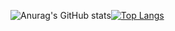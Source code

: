 ![Anurag's GitHub stats](https://github-readme-stats.vercel.app/api?username=GmacSpm&show_icons=true&title_color=808080&text_color=808080&theme=transparent)[![Top Langs](https://github-readme-stats.vercel.app/api/top-langs/?username=GmacSpm&title_color=808080&text_color=808080&theme=transparent)](https://github.com/GmacSpm/github-readme-stats&title_color=ff00ff)
